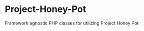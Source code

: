 Project-Honey-Pot
=================

Framework agnostic PHP classes for utilizing Project Honey Pot
